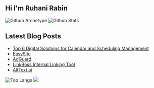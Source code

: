 ## Hi I'm Ruhani Rabin

![Github Archetype](https://greptile-stats.vercel.app/api/widget/ruhanirabin/archtype)
![Github Stats](https://greptile-stats.vercel.app/api/widget/ruhanirabin/stats)

## Latest Blog Posts
<!-- BLOG-POST-LIST:START -->
- [Top 6 Digital Solutions for Calendar and Scheduling Management](https://www.ruhanirabin.com/top-solutions-calendar-scheduling-management/)
- [EasySite](https://www.ruhanirabin.com/toolkit/easysite/)
- [AdGuard](https://www.ruhanirabin.com/toolkit/adguard/)
- [LinkBoss Internal Linking Tool](https://www.ruhanirabin.com/toolkit/linkboss-internal-linking-tool/)
- [AltText.ai](https://www.ruhanirabin.com/toolkit/alttext-ai/)
<!-- BLOG-POST-LIST:END -->

![Top Langs](https://github-readme-stats.vercel.app/api/top-langs/?username=ruhanirabin&show_icons=true&theme=transparent)
<img src="http://estruyf-github.azurewebsites.net/api/VisitorHit?user=ruhanirabin&repo=ruhanirabin&countColorcountColor&countColor=%237B1E7B"/>
<!--
**ruhanirabin/ruhanirabin** is a ✨ _special_ ✨ repository because its `README.md` (this file) appears on your GitHub profile.

Here are some ideas to get you started:

- 🔭 I’m currently working on ...
- 🌱 I’m currently learning ...
- 👯 I’m looking to collaborate on ...
- 🤔 I’m looking for help with ...
- 💬 Ask me about ...
- 📫 How to reach me: ...
- 😄 Pronouns: ...
- ⚡ Fun fact: ...
-->
